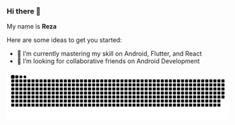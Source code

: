 
### Hi there 👋
My name is **Reza**

Here are some ideas to get you started:

- 🌱 I’m currently mastering my skill on Android, Flutter, and React
- 👯 I’m looking for collaborative friends on Android Development


<picture>
  <source media="(prefers-color-scheme: dark)" srcset="https://raw.githubusercontent.com/platane/platane/output/github-contribution-grid-snake-dark.svg">
  <source media="(prefers-color-scheme: light)" srcset="https://raw.githubusercontent.com/platane/platane/output/github-contribution-grid-snake.svg">
  <img alt="github contribution grid snake animation" src="https://raw.githubusercontent.com/platane/platane/output/github-contribution-grid-snake.svg">
</picture>
